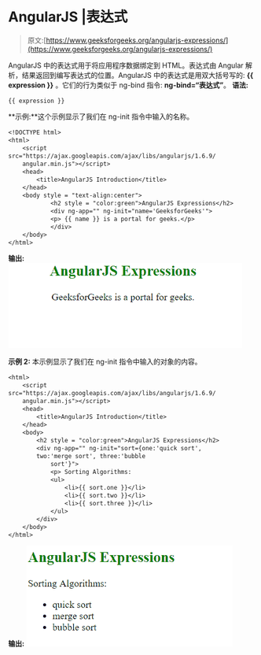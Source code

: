 # AngularJS |表达式

> 原文:[https://www.geeksforgeeks.org/angularjs-expressions/](https://www.geeksforgeeks.org/angularjs-expressions/)

AngularJS 中的表达式用于将应用程序数据绑定到 HTML。表达式由 Angular 解析，结果返回到编写表达式的位置。AngularJS 中的表达式是用双大括号写的: **{{ expression }}** 。它们的行为类似于 ng-bind 指令: **ng-bind=“表达式”**。
**语法:**

```
{{ expression }}

```

**示例:**这个示例显示了我们在 ng-init 指令中输入的名称。

```
<!DOCTYPE html>
<html>
    <script src="https://ajax.googleapis.com/ajax/libs/angularjs/1.6.9/
    angular.min.js"></script>
    <head>
        <title>AngularJS Introduction</title>
    </head>
    <body style = "text-align:center">
            <h2 style = "color:green">AngularJS Expressions</h2>
            <div ng-app="" ng-init="name='GeeksforGeeks'">
            <p> {{ name }} is a portal for geeks.</p>
            </div>
    </body>
</html>
```

**输出:**
![expression](img/fae5cfd9708e9eb501bb647d140c58d6.png)

**示例 2:** 本示例显示了我们在 ng-init 指令中输入的对象的内容。

```
<html>
    <script src="https://ajax.googleapis.com/ajax/libs/angularjs/1.6.9/
    angular.min.js"></script>
    <head>
        <title>AngularJS Introduction</title>
    </head>
    <body>
        <h2 style = "color:green">AngularJS Expressions</h2>
        <div ng-app="" ng-init="sort={one:'quick sort',
        two:'merge sort', three:'bubble
            sort'}">
            <p> Sorting Algorithms:
            <ul>
                <li>{{ sort.one }}</li>
                <li>{{ sort.two }}</li>
                <li>{{ sort.three }}</li>
            </ul>
        </div>
    </body>
</html>
```

**输出:**
![expression](img/152c1c6d29cc4b7198db0b85ebd70add.png)